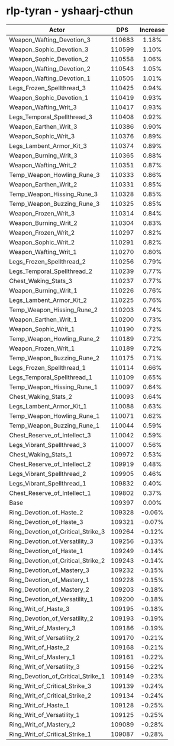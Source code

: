# rlp-tyran - yshaarj-cthun
| Actor | DPS | Increase |
|---|:---:|:---:|
|Weapon_Wafting_Devotion_3|110683|1.18%|
|Weapon_Sophic_Devotion_3|110599|1.10%|
|Weapon_Sophic_Devotion_2|110558|1.06%|
|Weapon_Wafting_Devotion_2|110543|1.05%|
|Weapon_Wafting_Devotion_1|110505|1.01%|
|Legs_Frozen_Spellthread_3|110425|0.94%|
|Weapon_Sophic_Devotion_1|110419|0.93%|
|Weapon_Wafting_Writ_3|110417|0.93%|
|Legs_Temporal_Spellthread_3|110408|0.92%|
|Weapon_Earthen_Writ_3|110386|0.90%|
|Weapon_Sophic_Writ_3|110376|0.89%|
|Legs_Lambent_Armor_Kit_3|110374|0.89%|
|Weapon_Burning_Writ_3|110365|0.88%|
|Weapon_Wafting_Writ_2|110351|0.87%|
|Temp_Weapon_Howling_Rune_3|110333|0.86%|
|Weapon_Earthen_Writ_2|110331|0.85%|
|Temp_Weapon_Hissing_Rune_3|110328|0.85%|
|Temp_Weapon_Buzzing_Rune_3|110325|0.85%|
|Weapon_Frozen_Writ_3|110314|0.84%|
|Weapon_Burning_Writ_2|110304|0.83%|
|Weapon_Frozen_Writ_2|110297|0.82%|
|Weapon_Sophic_Writ_2|110291|0.82%|
|Weapon_Wafting_Writ_1|110270|0.80%|
|Legs_Frozen_Spellthread_2|110256|0.79%|
|Legs_Temporal_Spellthread_2|110239|0.77%|
|Chest_Waking_Stats_3|110237|0.77%|
|Weapon_Burning_Writ_1|110226|0.76%|
|Legs_Lambent_Armor_Kit_2|110225|0.76%|
|Temp_Weapon_Hissing_Rune_2|110203|0.74%|
|Weapon_Earthen_Writ_1|110200|0.73%|
|Weapon_Sophic_Writ_1|110190|0.72%|
|Temp_Weapon_Howling_Rune_2|110189|0.72%|
|Weapon_Frozen_Writ_1|110189|0.72%|
|Temp_Weapon_Buzzing_Rune_2|110175|0.71%|
|Legs_Frozen_Spellthread_1|110114|0.66%|
|Legs_Temporal_Spellthread_1|110109|0.65%|
|Temp_Weapon_Hissing_Rune_1|110097|0.64%|
|Chest_Waking_Stats_2|110093|0.64%|
|Legs_Lambent_Armor_Kit_1|110088|0.63%|
|Temp_Weapon_Howling_Rune_1|110071|0.62%|
|Temp_Weapon_Buzzing_Rune_1|110044|0.59%|
|Chest_Reserve_of_Intellect_3|110042|0.59%|
|Legs_Vibrant_Spellthread_3|110007|0.56%|
|Chest_Waking_Stats_1|109972|0.53%|
|Chest_Reserve_of_Intellect_2|109919|0.48%|
|Legs_Vibrant_Spellthread_2|109905|0.46%|
|Legs_Vibrant_Spellthread_1|109832|0.40%|
|Chest_Reserve_of_Intellect_1|109802|0.37%|
|Base|109397|0.00%|
|Ring_Devotion_of_Haste_2|109328|-0.06%|
|Ring_Devotion_of_Haste_3|109321|-0.07%|
|Ring_Devotion_of_Critical_Strike_3|109264|-0.12%|
|Ring_Devotion_of_Versatility_3|109256|-0.13%|
|Ring_Devotion_of_Haste_1|109249|-0.14%|
|Ring_Devotion_of_Critical_Strike_2|109243|-0.14%|
|Ring_Devotion_of_Mastery_3|109232|-0.15%|
|Ring_Devotion_of_Mastery_1|109228|-0.15%|
|Ring_Devotion_of_Mastery_2|109203|-0.18%|
|Ring_Devotion_of_Versatility_1|109200|-0.18%|
|Ring_Writ_of_Haste_3|109195|-0.18%|
|Ring_Devotion_of_Versatility_2|109193|-0.19%|
|Ring_Writ_of_Mastery_3|109186|-0.19%|
|Ring_Writ_of_Versatility_2|109170|-0.21%|
|Ring_Writ_of_Haste_2|109168|-0.21%|
|Ring_Writ_of_Mastery_1|109161|-0.22%|
|Ring_Writ_of_Versatility_3|109156|-0.22%|
|Ring_Devotion_of_Critical_Strike_1|109149|-0.23%|
|Ring_Writ_of_Critical_Strike_3|109139|-0.24%|
|Ring_Writ_of_Critical_Strike_2|109134|-0.24%|
|Ring_Writ_of_Haste_1|109128|-0.25%|
|Ring_Writ_of_Versatility_1|109125|-0.25%|
|Ring_Writ_of_Mastery_2|109089|-0.28%|
|Ring_Writ_of_Critical_Strike_1|109087|-0.28%|
